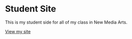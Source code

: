 # Student Site
This is my student side for all of my class in New Media Arts.

[View my site](https://gabriellaabbey.github.io/studentsite/)